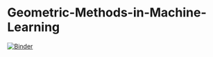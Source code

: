 # Geometric-Methods-in-Machine-Learning
[![Binder](https://mybinder.org/badge_logo.svg)](https://mybinder.org/v2/gh/Snopoff/Geometric-Methods-in-Machine-Learning/HEAD)
